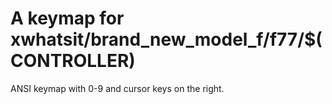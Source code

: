 # A keymap for xwhatsit/brand_new_model_f/f77/$(CONTROLLER)

ANSI keymap with 0-9 and cursor keys on the right.

